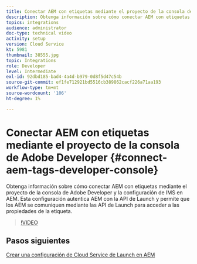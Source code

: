 ```yaml
---
title: Conectar AEM con etiquetas mediante el proyecto de la consola de Adobe Developer
description: Obtenga información sobre cómo conectar AEM con etiquetas mediante el proyecto de la consola de Adobe Developer y la configuración de IMS en AEM. Esta configuración autentica AEM con la API de Launch y permite que los AEM se comuniquen mediante las API de Launch para acceder a las propiedades de la etiqueta.
topics: integrations
audience: administrator
doc-type: technical video
activity: setup
version: Cloud Service
kt: 5981
thumbnail: 38555.jpg
topic: Integrations
role: Developer
level: Intermediate
exl-id: 92dbd185-bad4-4a4d-b979-0d8f5d47c54b
source-git-commit: ef1fe712921bd5516cb389862cacf226a71aa193
workflow-type: tm+mt
source-wordcount: '106'
ht-degree: 1%

---
```


# Conectar AEM con etiquetas mediante el proyecto de la consola de Adobe Developer {#connect-aem-tags-developer-console}

Obtenga información sobre cómo conectar AEM con etiquetas mediante el proyecto de la consola de Adobe Developer y la configuración de IMS en AEM. Esta configuración autentica AEM con la API de Launch y permite que los AEM se comuniquen mediante las API de Launch para acceder a las propiedades de la etiqueta.

>[!VIDEO](https://video.tv.adobe.com/v/38555?quality=12&learn=on)

## Pasos siguientes

[Crear una configuración de Cloud Service de Launch en AEM](create-aem-launch-cloud-service.md)
